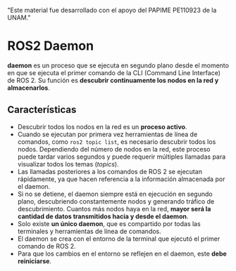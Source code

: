"Este material fue desarrollado con el apoyo del PAPIME PE110923 de la UNAM."

# ROS2 Daemon


**daemon** es un proceso que se ejecuta en segundo plano desde el momento en que se ejecuta el primer comando de la CLI (Command Line Interface) de ROS 2. Su función es **descubrir continuamente los nodos en la red y almacenarlos**.  

## Características

- Descubrir todos los nodos en la red es un **proceso activo**.  
- Cuando se ejecutan por primera vez herramientas de línea de comandos, como `ros2 topic list`, es necesario descubrir todos los nodos. Dependiendo del número de nodos en la red, este proceso puede tardar varios segundos y puede requerir múltiples llamadas para visualizar todos los temas (*topics*).  
- Las llamadas posteriores a los comandos de ROS 2 se ejecutan rápidamente, ya que hacen referencia a la información almacenada por el daemon.  
- Si no se detiene, el daemon siempre está en ejecución en segundo plano, descubriendo constantemente nodos y generando tráfico de descubrimiento. Cuantos más nodos haya en la red, **mayor será la cantidad de datos transmitidos hacia y desde el daemon**.  
- Solo existe **un único daemon**, que es compartido por todas las terminales y herramientas de línea de comandos.  
- El daemon se crea con el entorno de la terminal que ejecutó el primer comando de ROS 2.  
- Para que los cambios en el entorno se reflejen en el daemon, este **debe reiniciarse**.
